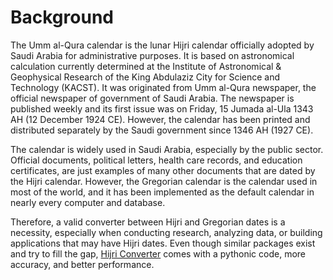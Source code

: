 # Background

The Umm al-Qura calendar is the lunar Hijri calendar officially adopted by
Saudi Arabia for administrative purposes. It is based on astronomical
calculation currently determined at the Institute of Astronomical & Geophysical
Research of the King Abdulaziz City for Science and Technology (KACST). It was
originated from Umm al-Qura newspaper, the official newspaper of government of
Saudi Arabia. The newspaper is published weekly and its first issue was on
Friday, 15 Jumada al-Ula 1343 AH (12 December 1924 CE). However, the calendar
has been printed and distributed separately by the Saudi government since
1346 AH (1927 CE).

The calendar is widely used in Saudi Arabia, especially by the public
sector. Official documents, political letters, health care records, and
education certificates, are just examples of many other documents that are
dated by the Hijri calendar. However, the Gregorian calendar is the calendar
used in most of the world, and it has been implemented as the default calendar
in nearly every computer and database.

Therefore, a valid converter between Hijri and Gregorian dates is a necessity,
especially when conducting research, analyzing data, or building applications
that may have Hijri dates. Even though similar packages exist and try to fill
the gap, [Hijri Converter] comes with a pythonic code, more accuracy, and
better performance.

[Hijri Converter]: https://pypi.org/project/hijri-converter/
